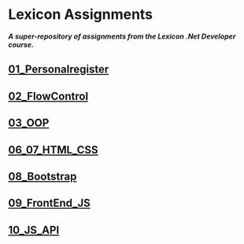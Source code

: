 # Lexicon Assignments

***A super-repository of assignments from the Lexicon .Net Developer course.***

## [01_Personalregister](/01_Personalregister/)

## [02_FlowControl](/02_FlowControl/)

## [03_OOP](/03_OOP/)

## [06_07_HTML_CSS](/06_07_HTML_CSS/)

## [08_Bootstrap](/08_Bootstrap/)

## [09_FrontEnd_JS](/09_FrontEnd_JS/)

## [10_JS_API](/10_JS_API/)
